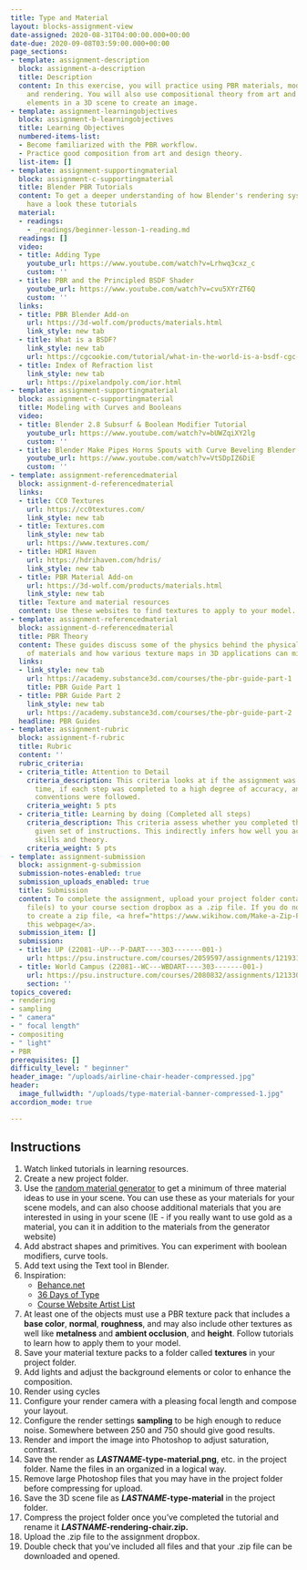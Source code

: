 ```yaml
---
title: Type and Material
layout: blocks-assignment-view
date-assigned: 2020-08-31T04:00:00.000+00:00
date-due: 2020-09-08T03:59:00.000+00:00
page_sections:
- template: assignment-description
  block: assignment-a-description
  title: Description
  content: In this exercise, you will practice using PBR materials, modeling, lighting,
    and rendering. You will also use compositional theory from art and design to organize
    elements in a 3D scene to create an image.
- template: assignment-learningobjectives
  block: assignment-b-learningobjectives
  title: Learning Objectives
  numbered-items-list:
  - Become familiarized with the PBR workflow.
  - Practice good composition from art and design theory.
  list-item: []
- template: assignment-supportingmaterial
  block: assignment-c-supportingmaterial
  title: Blender PBR Tutorials
  content: To get a deeper understanding of how Blender's rendering system works,
    have a look these tutorials
  material:
  - readings:
    - _readings/beginner-lesson-1-reading.md
  readings: []
  video:
  - title: Adding Type
    youtube_url: https://www.youtube.com/watch?v=Lrhwq3cxz_c
    custom: ''
  - title: PBR and the Principled BSDF Shader
    youtube_url: https://www.youtube.com/watch?v=cvu5XYrZT6Q
    custom: ''
  links:
  - title: PBR Blender Add-on
    url: https://3d-wolf.com/products/materials.html
    link_style: new tab
  - title: What is a BSDF?
    link_style: new tab
    url: https://cgcookie.com/tutorial/what-in-the-world-is-a-bsdf-cgc-weekly-16
  - title: Index of Refraction list
    link_style: new tab
    url: https://pixelandpoly.com/ior.html
- template: assignment-supportingmaterial
  block: assignment-c-supportingmaterial
  title: Modeling with Curves and Booleans
  video:
  - title: Blender 2.8 Subsurf & Boolean Modifier Tutorial
    youtube_url: https://www.youtube.com/watch?v=bUWZqiXY2lg
    custom: ''
  - title: Blender Make Pipes Horns Spouts with Curve Beveling Blender 2.8
    youtube_url: https://www.youtube.com/watch?v=VtSDpIZ6DiE
    custom: ''
- template: assignment-referencedmaterial
  block: assignment-d-referencedmaterial
  links:
  - title: CC0 Textures
    url: https://cc0textures.com/
    link_style: new tab
  - title: Textures.com
    link_style: new tab
    url: https://www.textures.com/
  - title: HDRI Haven
    url: https://hdrihaven.com/hdris/
    link_style: new tab
  - title: PBR Material Add-on
    url: https://3d-wolf.com/products/materials.html
    link_style: new tab
  title: Texture and material resources
  content: Use these websites to find textures to apply to your model.
- template: assignment-referencedmaterial
  block: assignment-d-referencedmaterial
  title: PBR Theory
  content: These guides discuss some of the physics behind the physical properties
    of materials and how various texture maps in 3D applications can mimic these properties.
  links:
  - link_style: new tab
    url: https://academy.substance3d.com/courses/the-pbr-guide-part-1
    title: PBR Guide Part 1
  - title: PBR Guide Part 2
    link_style: new tab
    url: https://academy.substance3d.com/courses/the-pbr-guide-part-2
  headline: PBR Guides
- template: assignment-rubric
  block: assignment-f-rubric
  title: Rubric
  content: ''
  rubric_criteria:
  - criteria_title: Attention to Detail
    criteria_description: This criteria looks at if the assignment was submitted on
      time, if each step was completed to a high degree of accuracy, and if file naming
      conventions were followed.
    criteria_weight: 5 pts
  - criteria_title: Learning by doing (Completed all steps)
    criteria_description: This criteria assess whether you completed the assignment's
      given set of instructions. This indirectly infers how well you acquired foundational
      skills and theory.
    criteria_weight: 5 pts
- template: assignment-submission
  block: assignment-g-submission
  submission-notes-enabled: true
  submission_uploads_enabled: true
  title: Submission
  content: To complete the assignment, upload your project folder containing your
    file(s) to your course section dropbox as a .zip file. If you do not know how
    to create a zip file, <a href="https://www.wikihow.com/Make-a-Zip-File" title="">see
    this webpage</a>.
  submission_item: []
  submission:
  - title: UP (22081--UP---P-DART----303-------001-)
    url: https://psu.instructure.com/courses/2059597/assignments/12193174
  - title: World Campus (22081--WC---WBDART----303-------001-)
    url: https://psu.instructure.com/courses/2080832/assignments/12133052
    section: ''
topics_covered:
- rendering
- sampling
- " camera"
- " focal length"
- compositing
- " light"
- PBR
prerequisites: []
difficulty_level: " beginner"
header_image: "/uploads/airline-chair-header-compressed.jpg"
header:
  image_fullwidth: "/uploads/type-material-banner-compressed-1.jpg"
accordion_mode: true

---
```

## Instructions

 1. Watch linked tutorials in learning resources.
 2. Create a new project folder.
 3. Use the [random material generator](https://perchance.org/building-material) to get a minimum of three material ideas to use in your scene. You can use these as your materials for your scene models, and can also choose additional materials that you are interested in using in your scene (IE - if you really want to use gold as a material, you can it in addition to the materials from the generator website)
 4. Add abstract shapes and primitives. You can experiment with boolean modifiers, curve tools.
 5. Add text using the Text tool in Blender.
 6. Inspiration:
    * [Behance.net](https://www.behance.net/search?search=3d%20type)
    * [36 Days of Type](https://www.instagram.com/36daysoftype/)
    * [Course Website Artist List](https://michaelcollins.xyz/3d-digital-studio-master/resources/inspiration/)
 7. At least one of the objects must use a PBR texture pack that includes a **base color**, **normal**, **roughness**, and may also include other textures as well like **metalness** and **ambient occlusion**, and **height**. Follow tutorials to learn how to apply them to your model.
 8. Save your material texture packs to a folder called **textures** in your project folder.
 9. Add lights and adjust the background elements or color to enhance the composition.
10. Render using cycles
11. Configure your render camera with a pleasing focal length and compose your layout.
12. Configure the render settings **sampling** to be high enough to reduce noise. Somewhere between 250 and 750 should give good results.
13. Render and import the image into Photoshop to adjust saturation, contrast.
14. Save the render as **_LASTNAME_-type-material.png**, etc. in the project folder. Name the files in an organized in a logical way.
15. Remove large Photoshop files that you may have in the project folder before compressing for upload.
16. Save the 3D scene file as **_LASTNAME_-type-material** in the project folder.
17. Compress the project folder once you’ve completed the tutorial and rename it **_LASTNAME_-rendering-chair.zip.**
18. Upload the .zip file to the assignment dropbox.
19. Double check that you've included all files and that your .zip file can be downloaded and opened.